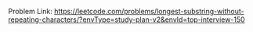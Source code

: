 Problem Link: https://leetcode.com/problems/longest-substring-without-repeating-characters/?envType=study-plan-v2&envId=top-interview-150

```
```
